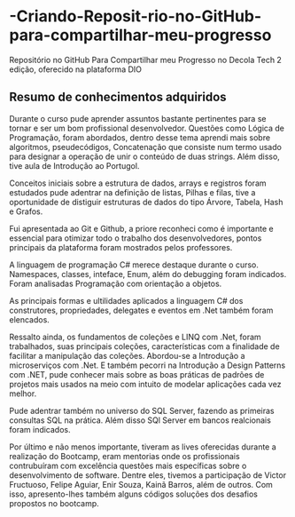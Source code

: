 # -Criando-Reposit-rio-no-GitHub-para-compartilhar-meu-progresso
Repositório no GitHub Para Compartilhar meu Progresso no Decola Tech 2 edição, oferecido na plataforma DIO
## Resumo de conhecimentos adquiridos 

Durante o curso pude aprender assuntos bastante pertinentes
para se tornar e ser um bom profissional desenvolvedor.
Questões como Lógica de Programação, foram 
abordados, dentro desse tema aprendi mais sobre algoritmos, 
pseudecódigos, Concatenação que consiste num termo usado 
para designar a operação de unir o conteúdo de duas strings.
Além disso, tive aula de Introdução ao Portugol.

Conceitos iniciais sobre a estrutura de dados, arrays e registros foram estudados
pude adentrar na definição de listas, Pilhas e filas, tive a oportunidade de distiguir estruturas
de dados do tipo Árvore, Tabela, Hash e Grafos.

Fui apresentada ao Git e Github, a priore reconheci como é importante e essencial para otimizar
todo o trabalho dos desenvolvedores, pontos principais da plataforma foram mostrados pelos professores.

A linguagem de programação C# merece destaque durante o curso.
Namespaces, classes, inteface, Enum, além do debugging foram indicados. Foram analisadas Programação com orientação a objetos.

As principais formas e ultilidades aplicados a linguagem C# dos construtores, propriedades, delegates e eventos em .Net também foram elencados.

Ressalto ainda, os fundamentos de coleções e LINQ com .Net, foram trabalhados, suas principais coleções, características com a finalidade de facilitar
a manipulação das coleções. Abordou-se a Introdução a microserviços com .Net. E também pecorri na Introdução a Design Patterns com .NET, pude conhecer mais 
sobre as boas práticas de padrões de projetos mais usados na meio com intuito de modelar aplicações cada vez melhor.

Pude adentrar também no universo do SQL Server, fazendo as primeiras consultas SQL na prática. Além disso SQl Server em bancos realcionais foram indicados.

Por último e não menos importante, tiveram as lives oferecidas durante a realização do Bootcamp, eram mentorias onde os profissionais contrubuíram com excelência questões mais específicas sobre o desenvolvimento de software. Dentre eles, tivemos a participação de Victor Fructuoso, Felipe Aguiar, Enir Souza, Kainã Barros, além de outros. 
Com isso, apresento-lhes também alguns códigos soluções dos desafios propostos no bootcamp.
